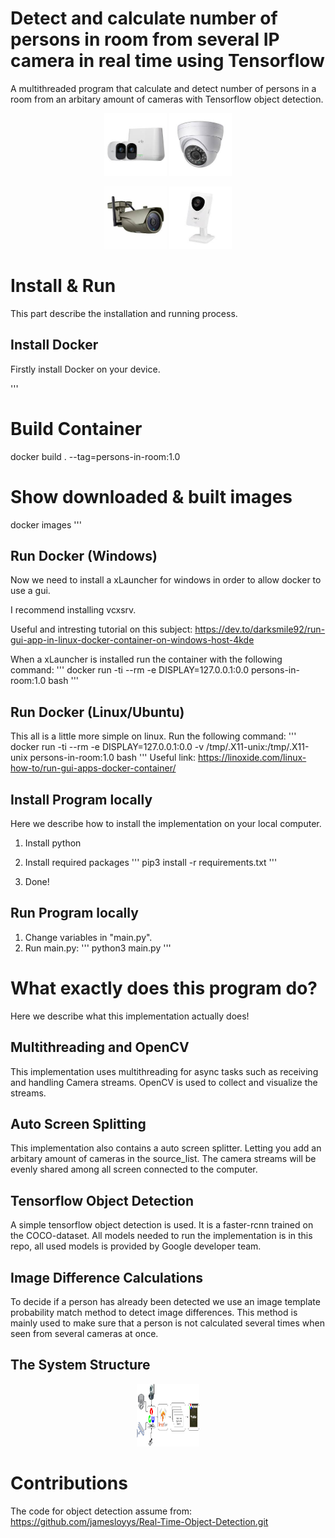 # Detect and calculate number of persons in room from several IP camera in real time using Tensorflow
A multithreaded program that calculate and detect number of persons in a room from an arbitary amount of cameras with Tensorflow object detection.

<p align="center" >
  <img width="100" height="100" src="images/arlo.jpg">
  <img width="100" height="100" src="images/ip1.jpg">
</p>
<p align="center" >
<img width="100" height="100" src="images/ip2.jpg">
<img width="100" height="100" src="images/ip3.jpg">
</p>

# Install & Run
This part describe the installation and running process.

## Install Docker
Firstly install Docker on your device.

'''
# Build Container
docker build . --tag=persons-in-room:1.0

# Show downloaded & built images
docker images
'''

## Run Docker (Windows)
Now we need to install a xLauncher for windows in order to allow docker to use a gui.

I recommend installing vcxsrv.

Useful and intresting tutorial on this subject:
https://dev.to/darksmile92/run-gui-app-in-linux-docker-container-on-windows-host-4kde

When a xLauncher is installed run the container with the following command:
'''
docker run -ti --rm -e DISPLAY=127.0.0.1:0.0 persons-in-room:1.0 bash
'''

## Run Docker (Linux/Ubuntu)
This all is a little more simple on linux. Run the following command:
'''
docker run -ti --rm -e DISPLAY=127.0.0.1:0.0 -v /tmp/.X11-unix:/tmp/.X11-unix persons-in-room:1.0 bash
'''
Useful link:
https://linoxide.com/linux-how-to/run-gui-apps-docker-container/

## Install Program locally
Here we describe how to install the implementation on your local computer.

1. Install python

2. Install required packages
'''
pip3 install -r requirements.txt
'''
3. Done!

## Run Program locally
1. Change variables in "main.py".
2. Run main.py:
'''
python3 main.py
'''

# What exactly does this program do?
Here we describe what this implementation actually does!

## Multithreading and OpenCV
This implementation uses multithreading for async tasks such as receiving and handling Camera streams.
OpenCV is used to collect and visualize the streams.

## Auto Screen Splitting
This implementation also contains a auto screen splitter. Letting you add an arbitary amount of cameras in the
source_list. The camera streams will be evenly shared among all screen connected to the computer.

## Tensorflow Object Detection
A simple tensorflow object detection is used. It is a faster-rcnn trained on the COCO-dataset.
All models needed to run the implementation is in this repo, all used models is provided by Google developer team.

## Image Difference Calculations
To decide if a person has already been detected we use an image template probability match method to detect image differences.
This method is mainly used to make sure that a person is not calculated several times when seen from several cameras at once.

## The System Structure

<p align="center" >
  <img width="100" height="100" src="images/NumberOfPersonsInRoom.png">
</p>

# Contributions
The code for object detection assume from:
 https://github.com/jamesloyys/Real-Time-Object-Detection.git
